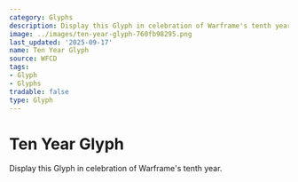 ```yaml
---
category: Glyphs
description: Display this Glyph in celebration of Warframe's tenth year.
image: ../images/ten-year-glyph-760fb98295.png
last_updated: '2025-09-17'
name: Ten Year Glyph
source: WFCD
tags:
- Glyph
- Glyphs
tradable: false
type: Glyph
---
```


# Ten Year Glyph

Display this Glyph in celebration of Warframe's tenth year.

